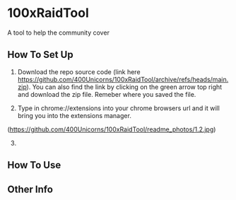 # 100xRaidTool
A tool to help the community cover 

## How To Set Up

1. Download the repo source code (link here https://github.com/400Unicorns/100xRaidTool/archive/refs/heads/main.zip). You can also find the link by clicking on the green arrow top right and download the zip file. Remeber where you saved the file.

2. Type in chrome://extensions into your chrome browsers url and it will bring you into the extensions manager.

(https://github.com/400Unicorns/100xRaidTool/readme_photos/1.2.jpg)

3. 

## How To Use

## Other Info
